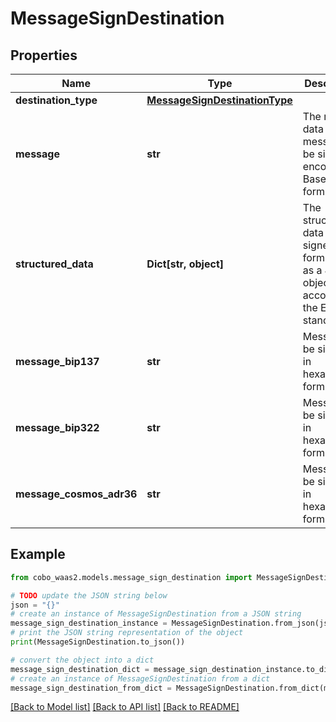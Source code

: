 # MessageSignDestination


## Properties

Name | Type | Description | Notes
------------ | ------------- | ------------- | -------------
**destination_type** | [**MessageSignDestinationType**](MessageSignDestinationType.md) |  | 
**message** | **str** | The raw data of the message to be signed, encoded in Base64 format. | 
**structured_data** | **Dict[str, object]** | The structured data to be signed, formatted as a JSON object according to the EIP-712 standard. | 
**message_bip137** | **str** | Message to be signed, in hexadecimal format. | 
**message_bip322** | **str** | Message to be signed, in hexadecimal format. | 
**message_cosmos_adr36** | **str** | Message to be signed, in hexadecimal format. | 

## Example

```python
from cobo_waas2.models.message_sign_destination import MessageSignDestination

# TODO update the JSON string below
json = "{}"
# create an instance of MessageSignDestination from a JSON string
message_sign_destination_instance = MessageSignDestination.from_json(json)
# print the JSON string representation of the object
print(MessageSignDestination.to_json())

# convert the object into a dict
message_sign_destination_dict = message_sign_destination_instance.to_dict()
# create an instance of MessageSignDestination from a dict
message_sign_destination_from_dict = MessageSignDestination.from_dict(message_sign_destination_dict)
```
[[Back to Model list]](../README.md#documentation-for-models) [[Back to API list]](../README.md#documentation-for-api-endpoints) [[Back to README]](../README.md)


